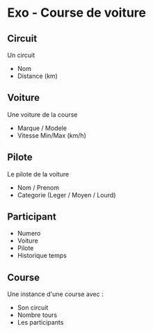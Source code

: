 # Exo - Course de voiture

## Circuit
Un circuit
- Nom
- Distance (km)

## Voiture
Une voiture de la course
- Marque / Modele
- Vitesse Min/Max (km/h)

## Pilote
Le pilote de la voiture
- Nom / Prenom
- Categorie (Leger / Moyen / Lourd)

## Participant
- Numero
- Voiture
- Pilote
- Historique temps

## Course
Une instance d'une course avec : 
- Son circuit
- Nombre tours
- Les participants

